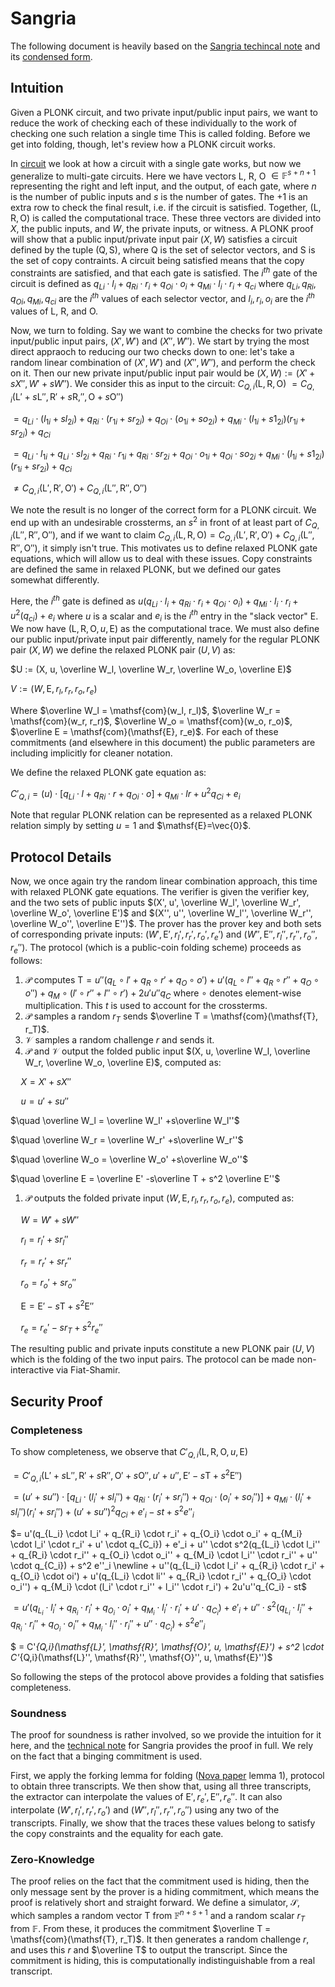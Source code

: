 # Sangria

The following document is heavily based on the [Sangria techincal note](https://github.com/geometryxyz/technical_notes/blob/main/sangria_folding_plonk.pdf) and its [condensed form](https://geometry.xyz/notebook/sangria-a-folding-scheme-for-plonk).

## Intuition

Given a PLONK circuit, and two private input/public input pairs, we want to reduce the work of checking each of these individually to the work of checking one such relation a single time This is called folding. Before we get into folding, though, let's review how a PLONK circuit works.

In [circuit](../circuit) we look at how a circuit with a single gate works, but now we generalize to multi-gate circuits. Here we have vectors $\mathsf{L}$, $\mathsf{R}$, $\mathsf{O}$ $\in \mathbb{F}^{s + n +1}$ representing the right and left input, and the output, of each gate, where $n$ is the number of public inputs and $s$ is the number of gates. The $+1$ is an extra row to check the final result, i.e. if the circuit is satisfied. Together, $(\mathsf{L}, \mathsf{R}, \mathsf{O})$ is called the computational trace. These three vectors are divided into $X$, the public inputs, and $W$, the private inputs, or witness. A PLONK proof will show that a public input/private input pair $(X, W)$ satisfies a circuit defined by the tuple $(\mathsf{Q}, \mathsf{S})$, where $\mathsf{Q}$ is the set of selector vectors, and $\mathsf{S}$ is the set of copy contraints. A circuit being satisfied means that the copy constraints are satisfied, and that each gate is satisfied. The $i^{th}$ gate of the circuit is defined as ${q_L}_i \cdot l_i + {q_R}_i \cdot r_i + {q_O}_i \cdot o_i + {q_M}_i \cdot l_i \cdot r_i + {q_c}_i$ where ${q_L}_i, {q_R}_i, {q_O}_i, {q_M}_i, {q_c}_i$ are the $i^{th}$ values of each selector vector, and $l_i, r_i, o_i$ are the $i^{th}$ values of  $\mathsf{L}$, $\mathsf{R}$, and $\mathsf{O}$.

Now, we turn to folding. Say we want to combine the checks for two private input/public input pairs, $(X', W')$ and $(X'', W'')$. We start by trying the most direct appraoch to reducing our two checks down to one: let's take a random linear combination of $(X', W')$ and $(X'', W'')$, and perform the check on it. Then our new private input/public input pair would be $(X, W) := (X' + sX'', W' + sW'')$.  We consider this as input to the circuit: $C_{Q,i}(\mathsf{L}, \mathsf{R}, \mathsf{O})$ $= C_{Q,i}(\mathsf{L}' + s\mathsf{L}'', \mathsf{R}' + s\mathsf{R,}'', \mathsf{O} + s\mathsf{O}'')$

$= {q_L}_i \cdot (l_{1i} + sl_{2i} ) + {q_R}_i \cdot (r_{1i} + sr_{2i}) + {q_O}_i \cdot (o_{1i} + so_{2i}) + {q_M}_i \cdot (l_{1i} + s1_{2i}) (r_{1i} + sr_{2i}) + {q_C}_i$

$= {q_L}_i \cdot l_{1i} + {q_L}_i \cdot sl_{2i}  + {q_R}_i \cdot r_{1i} + {q_R}_i \cdot sr_{2i} + {q_O}_i \cdot o_{1i} + {q_O}_i \cdot so_{2i} + {q_M}_i \cdot (l_{1i} + s1_{2i}) (r_{1i} + sr_{2i}) + {q_C}_i$

$\neq C_{Q,i}(\mathsf{L}', \mathsf{R}', \mathsf{O}')+ C_{Q,i}(\mathsf{L}'', \mathsf{R}'', \mathsf{O}'')$

We note the result is no longer of the correct form for a PLONK circuit. We end up with an undesirable crossterms, an $s^2$ in front of at least part of $C_{Q,i}(\mathsf{L}'', \mathsf{R}'', \mathsf{O}'')$, and if we want to claim $C_{Q,i}(\mathsf{L}, \mathsf{R}, \mathsf{O}) = C_{Q,i}(\mathsf{L}', \mathsf{R}', \mathsf{O}')+ C_{Q,i}(\mathsf{L}'', \mathsf{R}'', \mathsf{O}'')$, it simply isn't true. This motivates us to define relaxed PLONK gate equations, which will allow us to deal with these issues. Copy constraints are defined the same in relaxed PLONK, but we defined our gates somewhat differently. 

Here, the $i^{th}$ gate is defined as $u({q_L}_i \cdot l_i + {q_R}_i \cdot r_i + {q_O}_i \cdot o_i) + {q_M}_i \cdot l_i \cdot r_i + u^2({q_c}_i) + e_i$ where $u$ is a scalar and $e_i$ is the $i^{th}$ entry in the "slack vector" $\mathsf{E}$. We now have $(\mathsf{L}, \mathsf{R}, \mathsf{O}, u, \mathsf{E})$ as the computational trace. We must also define our public input/private input pair differently, namely for the regular PLONK pair $(X, W)$ we define the relaxed PLONK pair $(U, V)$ as:

$U := (X, u, \overline W_l, \overline W_r, \overline W_o, \overline E)$

$V:= (W, \mathsf{E}, r_l, r_r, r_o, r_e)$

Where $\overline W_l = \mathsf{com}(w_l, r_l)$, $\overline W_r = \mathsf{com}(w_r, r_r)$, $\overline W_o = \mathsf{com}(w_o, r_o)$, $\overline E = \mathsf{com}(\mathsf{E}, r_e)$.  For each of these commitments (and elsewhere in this document) the public parameters are including implicitly for cleaner notation.

We define the relaxed PLONK gate equation as:

$C'_{Q,i}= (u) \cdot [{q_L}_i \cdot l + {q_R}_i \cdot r + {q_O}_i \cdot o] + {q_M}_i \cdot l r + u^2{q_C}_i + e_i$

Note that regular PLONK relation can be represented as a relaxed PLONK relation simply by setting $u=1$ and $\mathsf{E}=\vec{0}$. 

## Protocol Details

Now, we once again try the random linear combination approach, this time with relaxed PLONK gate equations. The verifier is given the verifier key, and the two sets of public inputs $(X', u', \overline W_l', \overline W_r', \overline W_o', \overline E')$ and $(X'', u'', \overline W_l'', \overline W_r'', \overline W_o'', \overline E'')$. The prover has the prover key and both sets of corresponding private inputs: $(W', \mathsf{E}', r_l', r_r', r_o', r_e')$ and $(W'', \mathsf{E}'', r_l'', r_r'', r_o'', r_e'')$. The protocol (which is a public-coin folding scheme) proceeds as follows:

1. $\mathcal{P}$ computes $\mathsf{T}= u''(q_L \circ l' + q_R \circ r' + q_O \circ o') + u'(q_L \circ l'' + q_R \circ r'' + q_O \circ o'') + q_M \circ (l' \circ r'' + l'' \circ r') + 2u'u''q_C$ where $\circ$ denotes element-wise multiplication. This $t$ is used to account for the crossterms.
2. $\mathcal{P}$ samples a random $r_T$ sends $\overline T = \mathsf{com}(\mathsf{T}, r_T)$.
3. $\mathcal{V}$ samples a random challenge $r$ and sends it.
4. $\mathcal{P}$ and $\mathcal{V}$ output the folded public input $(X, u, \overline W_l, \overline W_r, \overline W_o, \overline E)$, computed as:

$\quad X = X' + sX''$

$\quad u = u' + su''$

$\quad \overline W_l = \overline W_l' +s\overline W_l''$

$\quad \overline W_r = \overline W_r' +s\overline W_r''$

$\quad \overline W_o = \overline W_o' +s\overline W_o''$

$\quad \overline E = \overline E' -s\overline T + s^2 \overline E''$

1. $\mathcal{P}$ outputs the folded private input $(W, \mathsf{E}, r_l, r_r, r_o, r_e)$, computed as:

$\quad W = W' + sW''$

$\quad r_l = r_l' +sr_l''$

$\quad r_r = r_r' +sr_r''$

$\quad r_o = r_o' +sr_o''$

$\quad \mathsf{E} = \mathsf{E}' - s\mathsf{T} + s^2 \mathsf{E}''$

$\quad r_e = r_e' - sr_T + s^2r_e''$

The resulting public and private inputs constitute a new PLONK pair $(U, V)$ which is the folding of the two input pairs. The protocol can be made non-interactive via Fiat-Shamir.

## Security Proof

### Completeness

To show completeness, we observe that $C'_{Q,i}(\mathsf{L}, \mathsf{R}, \mathsf{O}, u, \mathsf{E})$

$= C'_{Q,i}(\mathsf{L}' + s\mathsf{L}'', \mathsf{R}' + s\mathsf{R}'', \mathsf{O}' + s\mathsf{O}'', u' + u'', \mathsf{E}' -s\mathsf{T} + s^2\mathsf{E}'')$

$= (u' + su'') \cdot [{q_L}_i \cdot (l_i' + sl_i'') + {q_R}_i \cdot (r_i' + sr_i'') + {q_O}_i \cdot (o_i' +so_i'')] + {q_M}_i \cdot (l_i' + sl_i'') (r_i' + sr_i'') + (u' + su'')^2{q_C}_i + e'_i -st + s^2 e''_i$

$= u'(q_{L_i} \cdot l_i' + q_{R_i} \cdot r_i' + q_{O_i} \cdot o_i' + q_{M_i} \cdot l_i' \cdot r_i' + u' \cdot q_{C_i}) + e'_i + u'' \cdot s^2(q_{L_i} \cdot l_i'' + q_{R_i} \cdot r_i'' + q_{O_i} \cdot o_i'' + q_{M_i} \cdot l_i'' \cdot r_i'' + u'' \cdot q_{C_i}) + s^2 e''_i \newline + u''(q_{L_i} \cdot l_i' + q_{R_i} \cdot r_i' + q_{O_i} \cdot oi') + u'(q_{L_i} \cdot li'' + q_{R_i} \cdot r_i'' + q_{O_i} \cdot o_i'') + q_{M_i} \cdot (l_i' \cdot r_i'' + l_i'' \cdot r_i') + 2u'u''q_{C_i} - st$

$= u'(q_{L_i} \cdot l_i' + q_{R_i} \cdot r_i' + q_{O_i} \cdot o_i' + q_{M_i} \cdot l_i' \cdot r_i' + u' \cdot q_{C_i}) + e'_i + u'' \cdot s^2(q_{L_i} \cdot l_i'' + q_{R_i} \cdot r_i'' + q_{O_i} \cdot o_i'' + q_{M_i} \cdot l_i'' \cdot r_i'' + u'' \cdot q_{C_i}) + s^2 e''_i$

$ = C'_{Q,i}(\mathsf{L}', \mathsf{R}', \mathsf{O}', u, \mathsf{E}') + s^2 \cdot C'_{Q,i}(\mathsf{L}'', \mathsf{R}'', \mathsf{O}'', u, \mathsf{E}'')$

So following the steps of the protocol above provides a folding that satisfies completeness.

### Soundness

The proof for soundness is rather involved, so we provide the intuition for it here, and the [technical note](https://github.com/geometryxyz/technical_notes/blob/main/sangria_folding_plonk.pdf) for Sangria provides the proof in full. We rely on the fact that a binging commitment is used.

First, we apply the forking lemma for folding ([Nova paper](https://eprint.iacr.org/2021/370.pdf) lemma 1), protocol to obtain three transcripts. We then show that, using all three transcripts, the extractor can interpolate the values of $\mathsf{E}', r_e', \mathsf{E}'', r_e''$. It can also interpolate $(W', r_l', r_r', r_o')$ and $(W'', r_l'', r_r'', r_o'')$ using any two of the transcripts. Finally, we show that the traces these values belong to satisfy the copy constraints and the equality for each gate.

### Zero-Knowledge

The proof relies on the fact that the commitment used is hiding, then the only message sent by the prover is a hiding commitment, which means the proof is relatively short and straight forward. We define a simulator, $\mathcal{S}$, which samples a random vector $\mathsf{T}$ from $\mathbb{F}^{n + s +1}$ and a random scalar $r_T$ from $\mathbb{F}$. From these, it produces the commitment $\overline T = \mathsf{com}(\mathsf{T}, r_T)$. It then generates a random challenge $r$, and uses this $r$ and $\overline T$ to output the transcript. Since the commitment is hiding, this is computationally indistinguishable from a real transcript.
